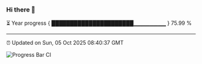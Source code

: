 ### Hi there 👋

⏳ Year progress { ██████████████████████▁▁▁▁▁▁▁▁ } 75.99 %

---

⏰ Updated on Sun, 05 Oct 2025 08:40:37 GMT

![Progress Bar CI](https://github.com/IshwaranRudhara/GIT-ACTION/workflows/Progress%20Bar%20CI/badge.svg)
